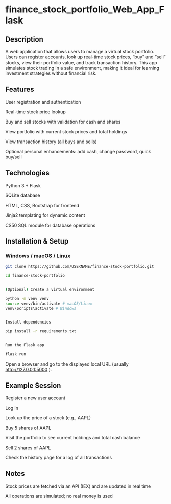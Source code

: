 # finance_stock_portfolio_Web_App_Flask

## Description
A web application that allows users to manage a virtual stock portfolio. Users can register accounts, look up real-time stock prices, “buy” and “sell” stocks, view their portfolio value, and track transaction history. This app simulates stock trading in a safe environment, making it ideal for learning investment strategies without financial risk.

## Features

User registration and authentication

Real-time stock price lookup

Buy and sell stocks with validation for cash and shares

View portfolio with current stock prices and total holdings

View transaction history (all buys and sells)

Optional personal enhancements: add cash, change password, quick buy/sell

## Technologies

Python 3 + Flask

SQLite database

HTML, CSS, Bootstrap for frontend

Jinja2 templating for dynamic content

CS50 SQL module for database operations

## Installation & Setup

### Windows / macOS / Linux
```bash
git clone https://github.com/USERNAME/finance-stock-portfolio.git

cd finance-stock-portfolio
```

```bash

(Optional) Create a virtual environment

python -m venv venv
source venv/bin/activate # macOS/Linux
venv\Scripts\activate # Windows
```

```bash

Install dependencies

pip install -r requirements.txt
```

```bash

Run the Flask app

flask run
```

Open a browser and go to the displayed local URL (usually http://127.0.0.1:5000
).

## Example Session

Register a new user account

Log in

Look up the price of a stock (e.g., AAPL)

Buy 5 shares of AAPL

Visit the portfolio to see current holdings and total cash balance

Sell 2 shares of AAPL

Check the history page for a log of all transactions

## Notes

Stock prices are fetched via an API (IEX) and are updated in real time

All operations are simulated; no real money is used